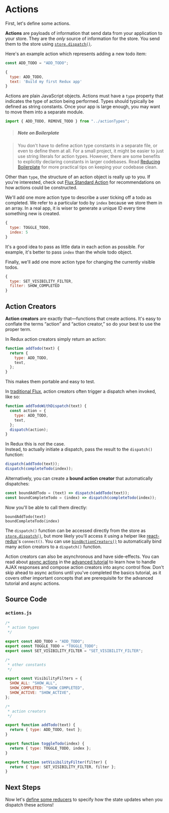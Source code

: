# Actions

First, let's define some actions.

**Actions** are payloads of information that send data from your application to your store. They are the _only_ source of information for the store. You send them to the store using [`store.dispatch()`](../api/Store.md#dispatch).

Here's an example action which represents adding a new todo item:

```js
const ADD_TODO = "ADD_TODO";
```

```js
{
  type: ADD_TODO,
  text: 'Build my first Redux app'
}
```

Actions are plain JavaScript objects. Actions must have a `type` property that indicates the type of action being performed. Types should typically be defined as string constants. Once your app is large enough, you may want to move them into a separate module.

```js
import { ADD_TODO, REMOVE_TODO } from "../actionTypes";
```

> ##### Note on Boilerplate

> You don't have to define action type constants in a separate file, or even to define them at all. For a small project, it might be easier to just use string literals for action types. However, there are some benefits to explicitly declaring constants in larger codebases. Read [Reducing Boilerplate](../recipes/ReducingBoilerplate.md) for more practical tips on keeping your codebase clean.

Other than `type`, the structure of an action object is really up to you. If you're interested, check out [Flux Standard Action](https://github.com/acdlite/flux-standard-action) for recommendations on how actions could be constructed.

We'll add one more action type to describe a user ticking off a todo as completed. We refer to a particular todo by `index` because we store them in an array. In a real app, it is wiser to generate a unique ID every time something new is created.

```js
{
  type: TOGGLE_TODO,
  index: 5
}
```

It's a good idea to pass as little data in each action as possible. For example, it's better to pass `index` than the whole todo object.

Finally, we'll add one more action type for changing the currently visible todos.

```js
{
  type: SET_VISIBILITY_FILTER,
  filter: SHOW_COMPLETED
}
```

## Action Creators

**Action creators** are exactly that—functions that create actions. It's easy to conflate the terms “action” and “action creator,” so do your best to use the proper term.

In Redux action creators simply return an action:

```js
function addTodo(text) {
  return {
    type: ADD_TODO,
    text,
  };
}
```

This makes them portable and easy to test.

In [traditional Flux](http://facebook.github.io/flux), action creators often trigger a dispatch when invoked, like so:

```js
function addTodoWithDispatch(text) {
  const action = {
    type: ADD_TODO,
    text,
  };
  dispatch(action);
}
```

In Redux this is _not_ the case.  
Instead, to actually initiate a dispatch, pass the result to the `dispatch()` function:

```js
dispatch(addTodo(text));
dispatch(completeTodo(index));
```

Alternatively, you can create a **bound action creator** that automatically dispatches:

```js
const boundAddTodo = (text) => dispatch(addTodo(text));
const boundCompleteTodo = (index) => dispatch(completeTodo(index));
```

Now you'll be able to call them directly:

```
boundAddTodo(text)
boundCompleteTodo(index)
```

The `dispatch()` function can be accessed directly from the store as [`store.dispatch()`](../api/Store.md#dispatch), but more likely you'll access it using a helper like [react-redux](http://github.com/gaearon/react-redux)'s `connect()`. You can use [`bindActionCreators()`](../api/bindActionCreators.md) to automatically bind many action creators to a `dispatch()` function.

Action creators can also be asynchronous and have side-effects. You can read about [async actions](../advanced/AsyncActions.md) in the [advanced tutorial](../advanced/README.md) to learn how to handle AJAX responses and compose action creators into async control flow. Don't skip ahead to async actions until you've completed the basics tutorial, as it covers other important concepts that are prerequisite for the advanced tutorial and async actions.

## Source Code

### `actions.js`

```js
/*
 * action types
 */

export const ADD_TODO = "ADD_TODO";
export const TOGGLE_TODO = "TOGGLE_TODO";
export const SET_VISIBILITY_FILTER = "SET_VISIBILITY_FILTER";

/*
 * other constants
 */

export const VisibilityFilters = {
  SHOW_ALL: "SHOW_ALL",
  SHOW_COMPLETED: "SHOW_COMPLETED",
  SHOW_ACTIVE: "SHOW_ACTIVE",
};

/*
 * action creators
 */

export function addTodo(text) {
  return { type: ADD_TODO, text };
}

export function toggleTodo(index) {
  return { type: TOGGLE_TODO, index };
}

export function setVisibilityFilter(filter) {
  return { type: SET_VISIBILITY_FILTER, filter };
}
```

## Next Steps

Now let's [define some reducers](Reducers.md) to specify how the state updates when you dispatch these actions!
